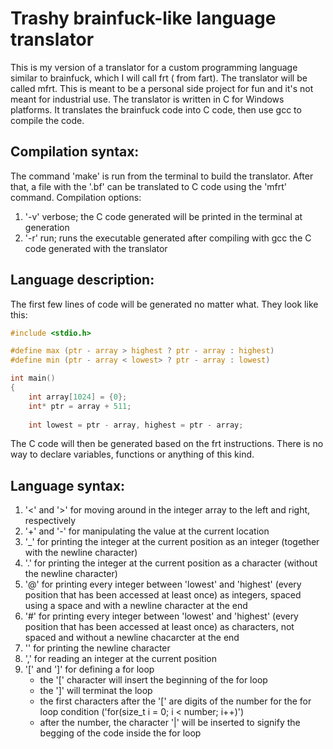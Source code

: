 # Trashy brainfuck-like language translator

This is my version of a translator for a custom programming language similar to brainfuck, which I will call frt ( from fart). The translator will be called mfrt.
This is meant to be a personal side project for fun and it's not meant for industrial use.
The translator is written in C for Windows platforms. It translates the brainfuck code into C code, then use gcc to compile the code.

## Compilation syntax:
The command 'make' is run from the terminal to build the translator. After that, a file with the '.bf' can be translated to C code using the 'mfrt' command. Compilation options:
1. '-v' verbose; the C code generated will be printed in the terminal at generation
2. '-r' run; runs the executable generated after compiling with gcc the C code generated with the translator

## Language description:
The first few lines of code will be generated no matter what. They look like this:

```C
#include <stdio.h>

#define max (ptr - array > highest ? ptr - array : highest)
#define min (ptr - array < lowest> ? ptr - array : lowest)

int main()
{
    int array[1024] = {0};
    int* ptr = array + 511;
    
    int lowest = ptr - array, highest = ptr - array;

```

The C code will then be generated based on the frt instructions. There is no way to declare variables, functions or anything of this kind.

## Language syntax:
1. '<' and '>' for moving around in the integer array to the left and right, respectively
2. '+' and '-' for manipulating the value at the current location
3. '_' for printing the integer at the current position as an integer (together with the newline character)
4. '.' for printing the integer at the current position as a character (without the newline character)
5. '@' for printing every integer between 'lowest' and 'highest' (every position that has been accessed at least once) as integers, spaced using a space and with a newline character at the end
6. '#' for printing every integer between 'lowest' and 'highest' (every position that has been accessed at least once) as characters, not spaced and without a newline chacarcter at the end
7. '\' for printing the newline character
8. ',' for reading an integer at the current position
9. '[' and ']' for defining a for loop
    - the '[' character will insert the beginning of the for loop
    - the ']' will terminat the loop
    - the first characters after the '[' are digits of the number for the for loop condition ('for(size_t i = 0; i < number; i++)')
    - after the number, the character '|' will be inserted to signify the begging of the code inside the for loop

